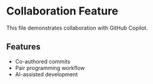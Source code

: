 # Collaboration Feature

This file demonstrates collaboration with GitHub Copilot.

## Features
- Co-authored commits
- Pair programming workflow
- AI-assisted development
